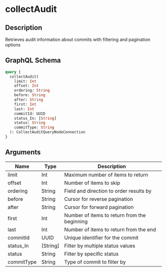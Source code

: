 # collectAudit

## Description
Retrieves audit information about commits with filtering and pagination options

## GraphQL Schema
```graphql
query {
  collectAudit(
    limit: Int
    offset: Int
    ordering: String
    before: String
    after: String
    first: Int
    last: Int
    commitId: UUID
    status_In: [String]
    status: String
    commitType: String
  ): CollectAuditQueryNodeConnection
}
```

## Arguments
| Name | Type | Description |
|------|------|-------------|
| limit | Int | Maximum number of items to return |
| offset | Int | Number of items to skip |
| ordering | String | Field and direction to order results by |
| before | String | Cursor for reverse pagination |
| after | String | Cursor for forward pagination |
| first | Int | Number of items to return from the beginning |
| last | Int | Number of items to return from the end |
| commitId | UUID | Unique identifier for the commit |
| status_In | [String] | Filter by multiple status values |
| status | String | Filter by specific status |
| commitType | String | Type of commit to filter by |